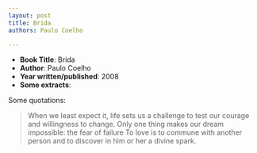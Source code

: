 ```yaml
---
layout: post
title: Brida
authors: Paulo Coelho

---
```


- **Book Title**: Brida
- **Author**: Paulo Coelho
- **Year written/published**: 2008
- **Some extracts**:

Some quotations:

> When we least expect it, life sets us a challenge to test our courage and willingness to change. Only one thing makes our dream impossible: the fear of failure To love is to commune with another person and to discover in him or her a divine spark.
